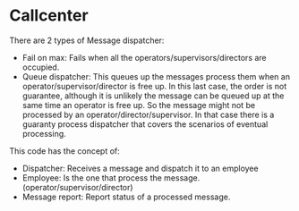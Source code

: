 # Callcenter

There are 2 types of Message dispatcher:

* Fail on max: Fails when all the operators/supervisors/directors are occupied.
* Queue dispatcher: This queues up the messages process them when an operator/supervisor/director is free up. In this last case, the order is not guarantee, although it is unlikely the message can be queued up at the same time an operator is free up. So the message might not be processed by an operator/director/supervisor. In that case there is a guaranty process dispatcher that covers the scenarios of eventual processing.

This code has the concept of:

* Dispatcher: Receives a message and dispatch it to an employee
* Employee: Is the one that process the message. (operator/supervisor/director)
* Message report: Report status of a processed message.

